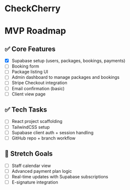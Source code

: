 # CheckCherry
# MVP Roadmap

## ✅ Core Features
- [x] Supabase setup (users, packages, bookings, payments)
- [ ] Booking form
- [ ] Package listing UI
- [ ] Admin dashboard to manage packages and bookings
- [ ] Stripe Checkout integration
- [ ] Email confirmation (basic)
- [ ] Client view page

## ✅ Tech Tasks
- [ ] React project scaffolding
- [ ] TailwindCSS setup
- [ ] Supabase client auth + session handling
- [ ] GitHub repo + branch workflow

## 🚀 Stretch Goals
- [ ] Staff calendar view
- [ ] Advanced payment plan logic
- [ ] Real-time updates with Supabase subscriptions
- [ ] E-signature integration

